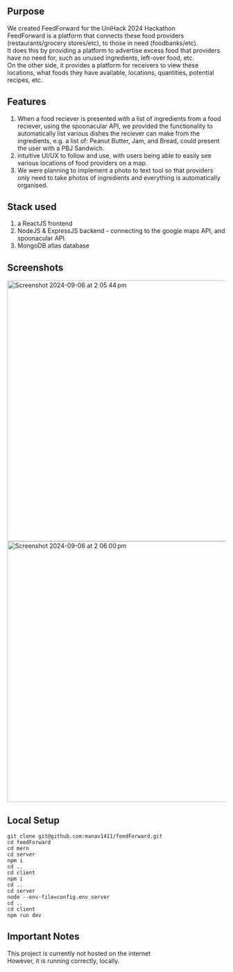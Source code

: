 ## Purpose
We created FeedForward for the UniHack 2024 Hackathon\
FeedForward is a platform that connects these food providers (restaurants/grocery stores/etc), to those in need (foodbanks/etc).\
It does this by providing a platform to advertise excess food that providers have no need for, such as unused ingredients, left-over food, etc.\
On the other side, it provides a platform for receivers to view these locations, what foods they have available, locations, quantities, potential recipes, etc.

## Features
1. When a food reciever is presented with a list of ingredients from a food reciever, using the spoonacular API, we provided the functionality to automatically list various dishes the reciever can make from the ingredients, e.g. a list of: Peanut Butter, Jam, and Bread, could present the user with a PBJ Sandwich.
2. intuitive UI/UX to follow and use, with users being able to easily see various locations of food providers on a map.
3. We were planning to implement a photo to text tool so that providers only need to take photos of ingredients and everything is automatically organised.


## Stack used
1. a ReactJS frontend
2. NodeJS & ExpressJS backend - connecting to the google maps API, and spoonacular API.
3. MongoDB atlas database


## Screenshots
<img width="600" alt="Screenshot 2024-09-06 at 2 05 44 pm" src="https://github.com/user-attachments/assets/dd1d456c-997d-4472-af0b-10e5825c22d0">
<img width="600" alt="Screenshot 2024-09-06 at 2 06 00 pm" src="https://github.com/user-attachments/assets/378fbeba-00b3-4615-b804-22bbd528c215">


## Local Setup
```
git clone git@github.com:manav1411/feedForward.git
cd feedForward
cd mern
cd server
npm i
cd ..
cd client
npm i
cd ..
cd server
node --env-file=config.env server
cd ..
cd client
npm run dev
```

## Important Notes
This project is currently not hosted on the internet\
However, it is running correctly, locally.
